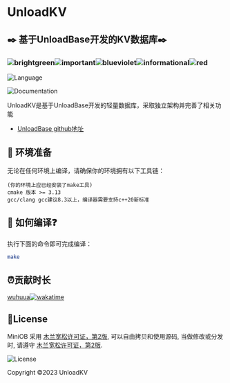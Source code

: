 #  UnloadKV

## :black_nib: 基于UnloadBase开发的KV数据库:black_nib:

### ![brightgreen](https://img.shields.io/badge/-轻量级-brightgreen)![important](https://img.shields.io/badge/-全平台通用-important)![blueviolet](https://img.shields.io/badge/-KV数据库-blueviolet)![informational](https://img.shields.io/badge/-基于MuLan开源协议开源-informational)![red](https://img.shields.io/badge/-中文-red)

![Language](https://img.shields.io/badge/language-c++-brightgreen)

![Documentation](https://img.shields.io/badge/documentation-yes-brightgreen)

UnloadKV是基于UnloadBase开发的轻量数据库，采取独立架构并完善了相关功能

- [UnloadBase github地址](https://github.com/TuNNan2003/UnloadBase) 


## :articulated_lorry: 环境准备

无论在任何环境上编译，请确保你的环境拥有以下工具链：

```shell
(你的环境上应已经安装了make工具)
cmake 版本 >= 3.13
gcc/clang gcc建议8.3以上，编译器需要支持c++20新标准
```


## :thinking: 如何编译:question:

执行下面的命令即可完成编译：

```bash
make
```

## :alarm_clock:贡献时长
[wuhuua](https://github.com/wuhuua)[![wakatime](https://wakatime.com/badge/user/e4826945-9108-492a-9ac8-2bc8d7dfb994/project/14a9a8f3-604f-4441-9eb7-31a02edaa00b.svg)](https://wakatime.com/badge/user/e4826945-9108-492a-9ac8-2bc8d7dfb994/project/14a9a8f3-604f-4441-9eb7-31a02edaa00b)

## :sparkling_heart:License

MiniOB 采用 [木兰宽松许可证，第2版](https://license.coscl.org.cn/MulanPSL2), 可以自由拷贝和使用源码, 当做修改或分发时, 请遵守 [木兰宽松许可证，第2版](https://license.coscl.org.cn/MulanPSL2).

![License](https://img.shields.io/badge/license-MuLan-yellow)



Copyright :copyright:2023 UnloadKV

